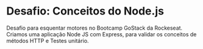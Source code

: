 # Desafio: Conceitos do Node.js

Desafio para esquentar motores no Bootcamp GoStack da Rockeseat. Criamos uma aplicação Node JS com Express, para validar os conceitos de métodos HTTP e Testes unitário.
